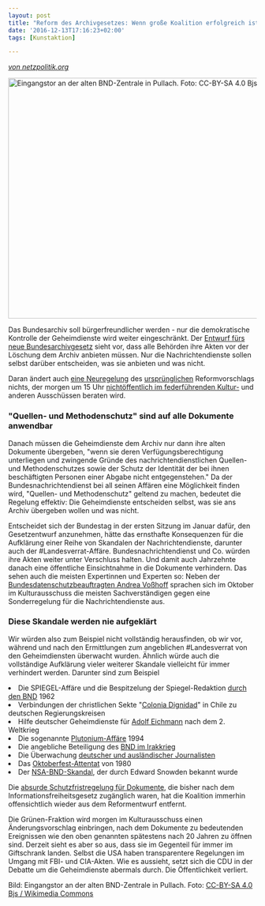 ```yaml
---
layout: post
title: "Reform des Archivgesetzes: Wenn große Koalition erfolgreich ist, wird #Landesverrat nie ganz aufgeklärt"
date: '2016-12-13T17:16:23+02:00'
tags: [Kunstaktion]

---
```

<em><a href="https://netzpolitik.org/2016/reform-des-archivgesetzes-wenn-grosse-koalition-erfolgreich-ist-wird-landesverrat-nie-ganz-aufgeklaert/">von netzpolitik.org</a></em>


<a href="https://netzpolitik.org/wp-upload/2016/09/bnd-eingangstor-pullach.jpg"><img src="https://netzpolitik.org/wp-upload/2016/09/bnd-eingangstor-pullach-730x487.jpg" alt="Eingangstor an der alten BND-Zentrale in Pullach. Foto: CC-BY-SA 4.0 Bjs / Wikimedia Commons" width="730" height="487" class="size-large wp-image-131359" /></a> 

Das Bundesarchiv soll bürgerfreundlicher werden - nur die demokratische Kontrolle der Geheimdienste wird weiter eingeschränkt. Der <a href="http://dipbt.bundestag.de/dip21/btd/18/096/1809633.pdf">Entwurf fürs neue Bundesarchivgesetz</a> sieht vor, dass alle Behörden ihre Akten vor der Löschung dem Archiv anbieten müssen. Nur die Nachrichtendienste sollen selbst darüber entscheiden, was sie anbieten und was nicht. 

Daran ändert auch <a href="https://netzpolitik.org/wp-upload/2016/12/bt-archivanders.pdf">eine Neuregelung</a> des <a href="https://netzpolitik.org/2016/geheimdienste-noch-geheimer-novelle-des-archivgesetzes-schwaecht-informationsfreiheit/">ursprünglichen</a> Reformvorschlags nichts, der morgen um 15 Uhr <a href="https://www.bundestag.de/blob/484100/3d1759e7b2d5377265cfab46d7e4fd3e/a22_to74-data.pdf">nichtöffentlich im federführenden Kultur-</a> und anderen Ausschüssen beraten wird.

<h3>"Quellen- und Methodenschutz" sind auf alle Dokumente anwendbar</h3>

Danach müssen die Geheimdienste dem Archiv nur dann ihre alten Dokumente übergeben, "wenn sie deren Verfügungsberechtigung unterliegen und zwingende Gründe des nachrichtendienstlichen Quellen- und Methodenschutzes sowie der Schutz der Identität der bei ihnen beschäftigten Personen einer Abgabe nicht entgegenstehen." Da der Bundesnachrichtendienst bei all seinen Affären eine Möglichkeit finden wird, "Quellen- und Methodenschutz" geltend zu machen, bedeutet die Regelung effektiv: Die Geheimdienste entscheiden selbst, was sie ans Archiv übergeben wollen und was nicht.

Entscheidet sich der Bundestag in der ersten Sitzung im Januar dafür, den Gesetzentwurf anzunehmen, hätte das ernsthafte Konsequenzen für die Aufklärung einer Reihe von Skandalen der Nachrichtendienste, darunter auch der #Landesverrat-Affäre. Bundesnachrichtendienst und Co. würden ihre Akten weiter unter Verschluss halten. Und damit auch Jahrzehnte danach eine öffentliche Einsichtnahme in die Dokumente verhindern. Das sehen auch die meisten Expertinnen und Experten so: Neben der <a href="https://www.bundestag.de/blob/476206/7b8f9c523e48fa30cd3cf0c9a7293530/vosshoff-data.pdf">Bundesdatenschutzbeauftragten Andrea Voßhoff</a> sprachen sich im Oktober im Kulturausschuss die meisten Sachverständigen gegen eine Sonderregelung für die Nachrichtendienste aus.

<h3>Diese Skandale werden nie aufgeklärt</h3>

Wir würden also zum Beispiel nicht vollständig herausfinden, ob wir vor, während und nach den Ermittlungen zum angeblichen #Landesverrat von den Geheimdiensten überwacht wurden. Ähnlich würde auch die vollständige Aufklärung vieler weiterer Skandale vielleicht für immer verhindert werden. Darunter sind zum Beispiel

<li>Die SPIEGEL-Affäre und die Bespitzelung der Spiegel-Redaktion <a href="http://www.djv.de/startseite/service/blogs-und-intranet/djv-blog/detail/article/bundesverwaltungsgericht-will-unterlagen-von-bnd.html">durch den BND</a> 1962</li>
<li>Verbindungen der christlichen Sekte "<a href="https://de.wikipedia.org/wiki/Colonia_Dignidad#Kontakte_zu_deutschen_Regierungskreisen">Colonia Dignidad</a>" in Chile zu deutschen Regierungskreisen</li>
	<li>Hilfe deutscher Geheimdienste für <a href="http://www.gabyweber.com/index.php/de/prozesse/46-bundesnachrichtendienst-bnd-adolf-eichmann-ab-2008">Adolf Eichmann</a> nach dem 2. Weltkrieg</li>
	<li>Die sogenannte <a href="https://de.wikipedia.org/wiki/Plutonium-Aff%C3%A4re">Plutonium-Affäre</a> 1994</li>
	<li>Die angebliche Beteiligung des <a href="https://de.wikipedia.org/wiki/Bundesnachrichtendienst#Irak-Aff.C3.A4re">BND im Irakkrieg</a></li>
	<li>Die Überwachung <a href="https://de.wikipedia.org/wiki/Journalisten-Skandal">deutscher und ausländischer Journalisten</a></li>
	<li>Das <a href="https://de.wikipedia.org/wiki/Oktoberfestattentat#Hinweise_auf_m.C3.B6gliche_Mitt.C3.A4ter">Oktoberfest-Attentat</a> von 1980</li>
	<li>Der <a href="https://de.wikipedia.org/wiki/Globale_%C3%9Cberwachungs-_und_Spionageaff%C3%A4re">NSA-BND-Skandal</a>, der durch Edward Snowden bekannt wurde</li>


Die <a href="https://netzpolitik.org/2016/geheimdienste-noch-geheimer-novelle-des-archivgesetzes-schwaecht-informationsfreiheit/">absurde Schutzfristregelung für Dokumente</a>, die bisher nach dem Informationsfreiheitsgesetz zugänglich waren, hat die Koalition immerhin offensichtlich wieder aus dem Reformentwurf entfernt. 

Die Grünen-Fraktion wird morgen im Kulturausschuss einen Änderungsvorschlag einbringen, nach dem Dokumente zu bedeutenden Ereignissen wie den oben genannten spätestens nach 20 Jahren zu öffnen sind. Derzeit sieht es aber so aus, dass sie im Gegenteil für immer im Giftschrank landen. Selbst die USA haben transparentere Regelungen im Umgang mit FBI- und CIA-Akten. Wie es aussieht, setzt sich die CDU in der Debatte um die Geheimdienste abermals durch. Die Öffentlichkeit verliert.

Bild: Eingangstor an der alten BND-Zentrale in Pullach. Foto: <a href="https://creativecommons.org/licenses/by-sa/4.0/deed.en">CC-BY-SA 4.0</a> <a href="https://commons.wikimedia.org/wiki/File:BND-Pullach-bjs150628-05.jpg">Bjs / Wikimedia Commons</a>
